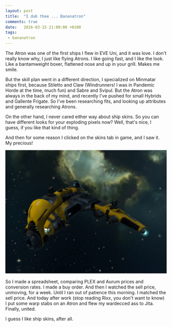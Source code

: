 ```yaml
---
layout: post
title:  "I dub thee ... Bananatron"
comments: true
date:   2016-03-15 21:00:00 +0100
tags: 
 - bananatron
---
```

The Atron was one of the first ships I flew in EVE Uni, and it was love.  I don't really know why, I just
like flying Atrons.  I like going fast, and I like the look.  Like a bantamweight boxer, flattened nose
and up in your grill.  Makes me smile.

But the skill plan went in a different direction, I specialized on Minmatar ships first, because 
Stiletto and Claw (Windrunners! I was in Pandemic Horde at the time, much fun) and Sabre and Svipul. But
the Atron was always in the back of my mind, and recently I've pushed for small Hybrids and Gallente
Frigate.  So I've been researching fits, and looking up attributes and generally researching Atrons.

On the other hand,  I never cared either way about ship skins.  So you can have different looks for your exploding 
pixels now?  Well, that's nice, I guess, if you like that kind of thing.

And then for some reason I clicked on the skins tab in game, and I saw it.  My precious!

![Bananatron](/img/bananatron.jpg "It's Bananatron!  Hide your pods and lock up your shuttles!")

So I made a spreadsheet, comparing PLEX and Aurum prices and conversion rates.  I made a buy order.
And then I watched the sell price, unmoving, for a week. Until I ran out of patience this morning.
I matched the sell price.  And today after work (stop reading Rixx, you don't want to know)
I put some warp stabs on an Atron and flew my wardecced ass to Jita. Finally, united.

I guess I like ship skins, after all.

